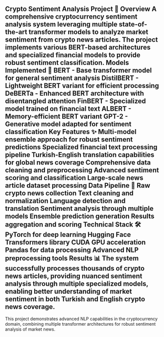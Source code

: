 Crypto Sentiment Analysis Project 🚀
Overview
A comprehensive cryptocurrency sentiment analysis system leveraging multiple state-of-the-art transformer models to analyze market sentiment from crypto news articles. The project implements various BERT-based architectures and specialized financial models to provide robust sentiment classification.
Models Implemented 🤖
BERT - Base transformer model for general sentiment analysis
DistilBERT - Lightweight BERT variant for efficient processing
DeBERTa - Enhanced BERT architecture with disentangled attention
FinBERT - Specialized model trained on financial text
ALBERT - Memory-efficient BERT variant
GPT-2 - Generative model adapted for sentiment classification
Key Features ✨
Multi-model ensemble approach for robust sentiment predictions
Specialized financial text processing pipeline
Turkish-English translation capabilities for global news coverage
Comprehensive data cleaning and preprocessing
Advanced sentiment scoring and classification
Large-scale news article dataset processing
Data Pipeline 🔄
Raw crypto news collection
Text cleaning and normalization
Language detection and translation
Sentiment analysis through multiple models
Ensemble prediction generation
Results aggregation and scoring
Technical Stack 🛠
PyTorch for deep learning
Hugging Face Transformers library
CUDA GPU acceleration
Pandas for data processing
Advanced NLP preprocessing tools
Results 📊
The system successfully processes thousands of crypto news articles, providing nuanced sentiment analysis through multiple specialized models, enabling better understanding of market sentiment in both Turkish and English crypto news coverage.
---
This project demonstrates advanced NLP capabilities in the cryptocurrency domain, combining multiple transformer architectures for robust sentiment analysis of market news.
